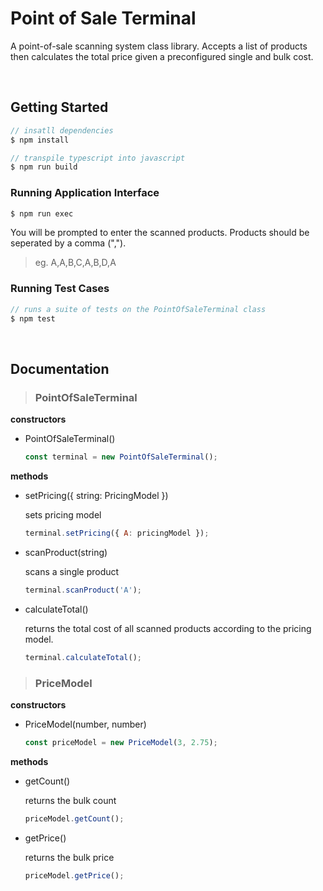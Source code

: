# Point of Sale Terminal
A point-of-sale scanning system class library. Accepts a list of products then calculates the total price given a preconfigured single and bulk cost.

<br>

## Getting Started

```js
// insatll dependencies
$ npm install
```

```js
// transpile typescript into javascript
$ npm run build
```

### Running Application Interface
```js
$ npm run exec
```
You will be prompted to enter the scanned products. Products should be seperated by a comma (",").

> eg. A,A,B,C,A,B,D,A

### Running Test Cases
```js
// runs a suite of tests on the PointOfSaleTerminal class
$ npm test
```

<br>

## Documentation
> ### PointOfSaleTerminal
**constructors**
* PointOfSaleTerminal()
    ```js
    const terminal = new PointOfSaleTerminal();
    ```
**methods**
* setPricing({ string: PricingModel })

    sets pricing model
    ```js
    terminal.setPricing({ A: pricingModel });
    ```
* scanProduct(string)

    scans a single product
    ```js
    terminal.scanProduct('A');
    ```
* calculateTotal()
    
    returns the total cost of all scanned products according to the pricing model.
    ```js
    terminal.calculateTotal();
    ```

> ### PriceModel
**constructors**
* PriceModel(number, number)
    ```js
    const priceModel = new PriceModel(3, 2.75);
    ```
**methods**
* getCount()

    returns the bulk count
    ```js
    priceModel.getCount();
    ```
* getPrice()

    returns the bulk price
    ```js
    priceModel.getPrice();
    ```
